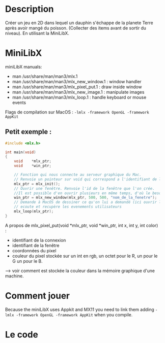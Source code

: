 # Description

Créer un jeu en 2D dans lequel un dauphin s'échappe de la planete Terre après avoir mangé du poisson. (Collecter des items avant de sortir du niveau). En utilisant la MiniLibX.

# MiniLibX

miniLibX manuals:

- man /usr/share/man/man3/mlx.1
- man /usr/share/man/man3/mlx_new_window.1	: window handler
- man /usr/share/man/man3/mlx_pixel_put.1	: draw inside window
- man /usr/share/man/man3/mlx_new_image.1	: manipulate images
- man /usr/share/man/man3/mlx_loop.1		: handle keyboard or mouse events

Flags de compilation sur MacOS : `-lmlx -framework OpenGL -framework AppKit`

## Petit exemple :

```C
#include <mlx.h>

int	main(void)
{
	void	*mlx_ptr;
	void	*win_ptr;

	// Fonction qui nous connecte au serveur graphique du Mac.
	// Renvoie un pointeur sur void qui correspond a l'identifiant de la connexion au serveur graphique.
	mlx_ptr = mlx_init();
	// Ouvrir une fenêtre. Renvoie l'id de la fenêtre que l'on crée.
	//Il est possible d'en ouvrir plusieurs en même temps, d'où le besoin de les différencier.
	win_ptr = mlx_new_window(mlx_ptr, 500, 500, "nom_de_la_fenetre");
	// Demande à MacOS de dessiner ce qu'on lui a demandé (ici ouvrir la fenêtre),
	// ecoute et recupère les evenements utilisateurs
	mlx_loop(mlx_ptr);
}
```
A propos de mlx_pixel_put(void *mlx_ptr, void *win_ptr, int x, int y, int color) :
- identifiant de la connexion
- identifiant de la fenêtre
- coordonnées du pixel
- couleur du pixel stockée sur un int en rgb, un octet pour le R, un pour le G un pour le B.

--> voir comment est stockée la couleur dans la mémoire graphique d'une machine.

# Comment jouer

Because the miniLibX uses Appkit and MX11 you need to link them adding `-lmlx -framework OpenGL -framework AppKit` when you compile.

# Le code
